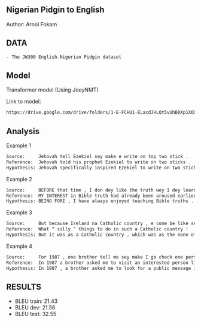 ## Nigerian Pidgin to English
Author:  Arnol Fokam
## DATA

```sh
- The JW300 English-Nigerian Pidgin dataset
```

## Model

Transformer model (Using JoeyNMT)

Link  to model:

```sh
https://drive.google.com/drive/folders/1-E-FCHU1-ELacdJHLQt5vUhB8Xp1XQDc?usp=sharing
```

## Analysis

Example 1
```sh
Source:     Jehovah tell Ezekiel sey make e write on top two stick .
Reference:  Jehovah told his prophet Ezekiel to write on two sticks .
Hypothesis: Jehovah specifically inspired Ezekiel to write on two sticks .
```
Example 2
```sh 
Source:     BEFORE that time , I don dey like the truth wey I dey learn from Bible .
Reference:  MY INTEREST in Bible truth had already been aroused earlier .
Hypothesis: BEING FORE , I have always enjoyed teaching Bible truths .
```
Example 3
```sh
Source:     But because Ireland na Catholic country , e come be like sey , ‘ trouble dey sleep yanga go wake am . ’
Reference:  What “ silly ” things to do in such a Catholic country !
Hypothesis: But it was as a Catholic country , which was as the none of Ireland , “ hurtful to get air . ”
```
Example 4
```sh
Source:     For 1987 , one brother tell me sey make I go check one person wey like our message for Balykchy .
Reference:  In 1987 a brother asked me to visit an interested person living in the town of Balykchy .
Hypothesis: In 1987 , a brother asked me to look for a public message in Balykchy .
```

## RESULTS
- BLEU train: 21.43
- BLEU dev: 21.56
- BLEU test: 32.55
